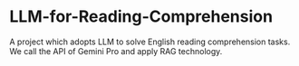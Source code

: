 # LLM-for-Reading-Comprehension
A project which adopts LLM to solve English reading comprehension tasks. 
We call the API of Gemini Pro and apply RAG technology.
